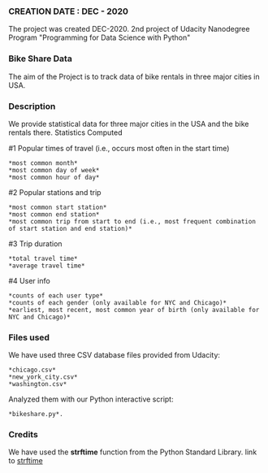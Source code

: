 ### CREATION DATE : DEC - 2020
The project was created DEC-2020.
2nd project of Udacity Nanodegree Program "Programming for Data Science with Python"


### Bike Share Data
The aim of the Project is to track data of bike rentals in three major cities in  USA.


### Description
We provide statistical data for three major cities in the USA and the bike rentals there.
Statistics Computed

#1 Popular times of travel (i.e., occurs most often in the start time)

    *most common month*
    *most common day of week*
    *most common hour of day*

#2 Popular stations and trip

    *most common start station*
    *most common end station*
    *most common trip from start to end (i.e., most frequent combination of start station and end station)*

#3 Trip duration

    *total travel time*
    *average travel time*

#4 User info

    *counts of each user type*
    *counts of each gender (only available for NYC and Chicago)*
    *earliest, most recent, most common year of birth (only available for NYC and Chicago)*

### Files used
We have used three CSV database files provided from Udacity:

    *chicago.csv*
    *new_york_city.csv*
    *washington.csv*

Analyzed them with our Python interactive script:

    *bikeshare.py*.


### Credits
We have used the  **strftime** function from the Python Standard Library.
link to [strftime](https://docs.python.org/3/library/time.html#time.strftime)

